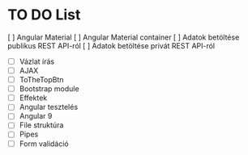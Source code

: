 # TO DO List
[ ] Angular Material
[ ] Angular Material container
[ ] Adatok betöltése publikus REST API-ról
[ ] Adatok betöltése privát REST API-ról
- [ ] Vázlat írás
- [ ] AJAX
- [ ] ToTheTopBtn
- [ ] Bootstrap module
- [ ] Effektek
- [ ] Angular tesztelés
- [ ] Angular 9
- [ ] File struktúra
- [ ] Pipes
- [ ] Form validáció